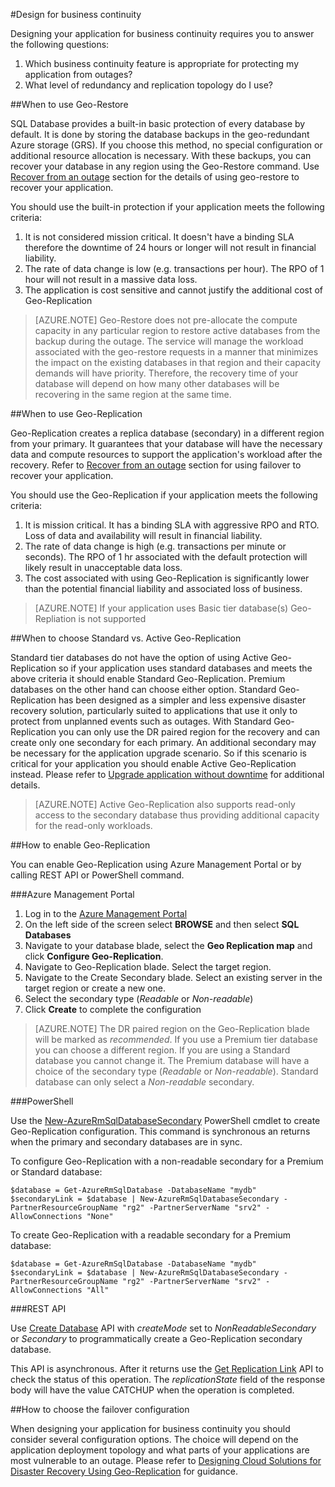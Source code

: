 <properties 
   pageTitle="SQL Database Design for Business Continuity" 
   description="Guidance for choosing In this section, guidance will be provided for how to choose which BCDR features should be used and when. This will include descriptions of what you automatically get by using SQL DB."
   services="sql-database" 
   documentationCenter="" 
   authors="elfisher" 
   manager="jeffreyg" 
   editor="monicar"/>

<tags
	ms.service="sql-database"
	ms.date="11/16/2015"
	wacn.date=""/>

#Design for business continuity

Designing your application for business continuity requires you to answer the following questions:

1. Which business continuity feature is appropriate for protecting my application from outages?
2. What level of redundancy and replication topology do I use?

##When to use Geo-Restore

SQL Database provides a built-in basic protection of every database by default. It is done by storing the database backups in the geo-redundant Azure storage (GRS). If you choose this method, no special configuration or additional resource allocation is necessary. With these backups, you can recover your database in any region using the Geo-Restore command. Use [Recover from an outage](/documentation/articles/sql-database-disaster-recovery) section for the details of using geo-restore to recover your application. 

You should use the built-in protection if your application meets the following criteria:

1. It is not considered mission critical. It doesn't have a binding SLA therefore the downtime of 24 hours or longer will not result in financial liability.
2. The rate of data change is low (e.g. transactions per hour). The RPO of 1 hour will not result in a massive data loss.
3. The application is cost sensitive and cannot justify the additional cost of Geo-Replication 

> [AZURE.NOTE] Geo-Restore does not pre-allocate the compute capacity in any particular region to restore active databases from the backup during the outage. The service will manage the workload associated with the geo-restore requests in a manner that minimizes the impact on the existing databases in that region and their capacity demands will have priority. Therefore, the recovery time of your database will depend on how many other databases will be recovering in the same region at the same time. 

##When to use Geo-Replication

Geo-Replication creates a replica database (secondary) in a different region from your primary. It guarantees that your database will have the necessary data and compute resources to support the application's workload after the recovery. Refer to [Recover from an outage](/documentation/articles/sql-database-disaster-recovery) section for using failover to recover your application.

You should use the Geo-Replication if your application meets the following criteria:

1. It is mission critical. It has a binding SLA with aggressive RPO and RTO. Loss of data and availability will result in financial liability. 
2. The rate of data change is high (e.g. transactions per minute or seconds). The RPO of 1 hr associated with the default protection will likely result in unacceptable data loss.
3. The cost associated with using Geo-Replication is significantly lower than the potential financial liability and associated loss of business.

> [AZURE.NOTE] If your application uses Basic tier database(s) Geo-Repliation is not supported

##When to choose Standard vs. Active Geo-Replication

Standard tier databases do not have the option of using Active Geo-Replication so if your application uses standard databases and meets the above criteria it should enable Standard Geo-Replication. Premium databases on the other hand can choose either option. Standard Geo-Replication has been designed as a simpler and less expensive disaster recovery solution, particularly suited to applications that use it only to protect from unplanned events such as outages. With Standard Geo-Replication you can only use the DR paired region for the recovery and can create only one secondary for each primary. An additional secondary may be necessary for the application upgrade scenario. So if this scenario is critical for your application you should enable Active Geo-Replication instead. Please refer to [Upgrade application without downtime](/documentation/articles/sql-database-business-continuity-application-upgrade) for additional details. 

> [AZURE.NOTE] Active Geo-Replication also supports read-only access to the secondary database thus providing additional capacity for the read-only workloads. 

##How to enable Geo-Replication

You can enable Geo-Replication using Azure Management Portal or by calling REST API or PowerShell command.

###Azure Management Portal

1. Log in to the [Azure Management Portal](https://manage.windowsazure.cn)
2. On the left side of the screen select **BROWSE** and then select **SQL Databases**
3. Navigate to your database blade, select the **Geo Replication map** and click **Configure Geo-Replication**.
4. Navigate to Geo-Replication blade. Select the target region. 
5. Navigate to the Create Secondary blade. Select an existing server in the target region or create a new one.
6. Select the secondary type (*Readable* or *Non-readable*)
7. Click **Create** to complete the configuration

> [AZURE.NOTE] The DR paired region on the Geo-Replication blade will be marked as *recommended*. If you use a Premium tier database you can choose a different region. If you are using a Standard database you cannot change it. The Premium database will  have a choice of the secondary type (*Readable* or *Non-readable*). Standard database can only select a *Non-readable* secondary.


###PowerShell

Use the [New-AzureRmSqlDatabaseSecondary](https://msdn.microsoft.com/zh-cn/library/mt603689.aspx) PowerShell cmdlet to create Geo-Replication configuration. This command is synchronous an returns when the primary and secondary databases are in sync. 

To configure Geo-Replication with a non-readable secondary for a Premium or Standard database:
		
    $database = Get-AzureRmSqlDatabase -DatabaseName "mydb"
    $secondaryLink = $database | New-AzureRmSqlDatabaseSecondary -PartnerResourceGroupName "rg2" -PartnerServerName "srv2" -AllowConnections "None"

To create Geo-Replication with a readable secondary for a Premium database:

    $database = Get-AzureRmSqlDatabase -DatabaseName "mydb"
    $secondaryLink = $database | New-AzureRmSqlDatabaseSecondary -PartnerResourceGroupName "rg2" -PartnerServerName "srv2" -AllowConnections "All"
		 

###REST API 

Use [Create Database](https://msdn.microsoft.com/zh-cn/library/mt163685.aspx) API with *createMode* set to *NonReadableSecondary* or *Secondary* to programmatically create a Geo-Replication secondary database.

This API is asynchronous. After it returns use the [Get Replication Link](https://msdn.microsoft.com/zh-cn/library/mt600778.aspx) API to check the status of this operation. The *replicationState* field of the response body will have the value CATCHUP when the operation is completed.


##How to choose the failover configuration 

When designing your application for business continuity you should consider several configuration options. The choice will depend on the application deployment topology and what parts of your applications are most vulnerable to an outage. Please refer to [Designing Cloud Solutions for Disaster Recovery Using  Geo-Replication](/documentation/articles/sql-database-designing-cloud-solutions-for-disaster-recovery) for guidance.
